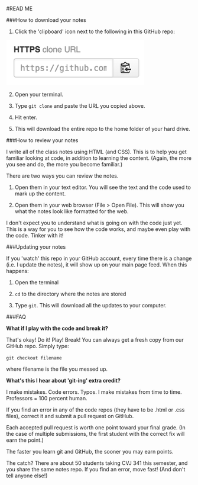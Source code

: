 #READ ME

###How to download your notes

1. Click the 'clipboard' icon next to the following in this GitHub repo:

<img src="img/git-clone.png" width="374" height="122"/>

2. Open your terminal.

3. Type `git clone` and paste the URL you copied above.

4. Hit enter.

5. This will download the entire repo to the home folder of your hard drive.


###How to review your notes

I write all of the class notes using HTML (and CSS). This is to help you get familiar looking at code, in addition to learning the content. (Again, the more you see and do, the more you become familiar.)

There are two ways you can review the notes.

1. Open them in your text editor. You will see the text and the code used to mark up the content.

2. Open them in your web browser (File > Open File). This will show you what the notes look like formatted for the web.

I don't expect you to understand what is going on with the code just yet. This is a way for you to see how the code works, and maybe even play with the code. Tinker with it!

###Updating your notes

If you 'watch' this repo in your GitHub account, every time there is a change (i.e. I update the notes), it will show up on your main page feed. When this happens:

1. Open the terminal

2. `cd` to the directory where the notes are stored

3. Type `git`. This will download all the updates to your computer.


###FAQ

**What if I play with the code and break it?**

That's okay! Do it! Play! Break! You can always get a fresh copy from our GitHub repo. Simply type: 

`git checkout filename` 

where filename is the file you messed up.

**What's this I hear about 'git-ing' extra credit?**

I make mistakes. Code errors. Typos. I make mistakes from time to time. Professors = 100 percent human.

If you find an error in any of the code repos (they have to be .html or .css files), correct it and submit a pull request on GitHub.

Each accepted pull request is worth one point toward your final grade. (In the case of multiple submissions, the first student with the correct fix will earn the point.)

The faster you learn git and GitHub, the sooner you may earn points.

The catch? There are about 50 students taking CVJ 341 this semester, and you share the same notes repo. If you find an error, move fast! (And don't tell anyone else!)
